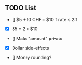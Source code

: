 ## TODO List
- [] $5 + 10 CHF = $10 if rate is 2:1
- [X] $5 * 2 = $10
- [] Make "amount" private
- [X] Dollar side-effects
- [] Money rounding?